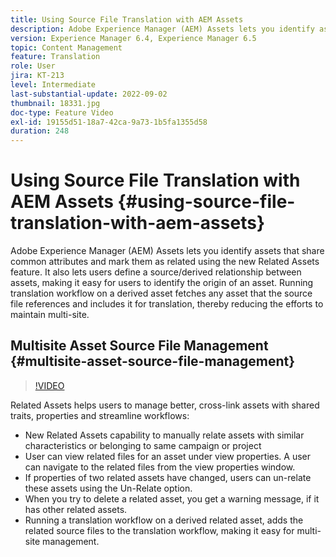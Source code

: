 ```yaml
---
title: Using Source File Translation with AEM Assets
description: Adobe Experience Manager (AEM) Assets lets you identify assets that share common attributes and mark them as related using the new Related Assets feature. It also lets users define a source/derived relationship between assets, making it easy for users to identify the origin of an asset. Running translation workflow on a derived asset fetches any asset that the source file references and includes it for translation, thereby reducing the efforts to maintain multi-site.
version: Experience Manager 6.4, Experience Manager 6.5
topic: Content Management
feature: Translation
role: User
jira: KT-213
level: Intermediate
last-substantial-update: 2022-09-02
thumbnail: 18331.jpg
doc-type: Feature Video
exl-id: 19155d51-18a7-42ca-9a73-1b5fa1355d58
duration: 248
---
```

# Using Source File Translation with AEM Assets {#using-source-file-translation-with-aem-assets}

Adobe Experience Manager (AEM) Assets lets you identify assets that share common attributes and mark them as related using the new Related Assets feature. It also lets users define a source/derived relationship between assets, making it easy for users to identify the origin of an asset. Running translation workflow on a derived asset fetches any asset that the source file references and includes it for translation, thereby reducing the efforts to maintain multi-site.

## Multisite Asset Source File Management {#multisite-asset-source-file-management}

>[!VIDEO](https://video.tv.adobe.com/v/18331?quality=12&learn=on)

Related Assets helps users to manage better, cross-link assets with shared traits, properties and streamline workflows:

* New Related Assets capability to manually relate assets with similar characteristics or belonging to same campaign or project
* User can view related files for an asset under view properties. A user can navigate to the related files from the view properties window.
* If properties of two related assets have changed, users can un-relate these assets using the Un-Relate option.
* When you try to delete a related asset, you get a warning message, if it has other related assets.
* Running a translation workflow on a derived related asset, adds the related source files to the translation workflow, making it easy for multi-site management.

